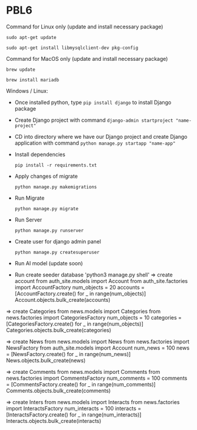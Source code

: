 # PBL6

Command for Linux only (update and install necessary package)

`sudo apt-get update`

`sudo apt-get install libmysqlclient-dev pkg-config`

Command for MacOS only (update and install necessary package)

`brew update`

`brew install mariadb`

Windows / Linux:

- Once installed python, type `pip install django` to install Django package
- Create Django project with command `django-admin startproject "name-project"`
- CD into directory where we have our Django project and create Django application with command `python manage.py startapp "name-app"`
- Install dependencies

    `pip install -r requirements.txt`

- Apply changes of migrate

    `python manage.py makemigrations`

- Run Migrate

    `python manage.py migrate`

- Run Server

    `python manage.py runserver`

- Create user for django admin panel 

    `python manage.py createsuperuser`

- Run AI model (update soon)

- Run create seeder database
 'python3 manage.py shell'
=> create account
 from auth_site.models import Account
 from auth_site.factories import AccountFactory
 num_objects = 20
 accounts = [AccountFactory.create() for _ in range(num_objects)]
 Account.objects.bulk_create(accounts)

=> create Categories
 from news.models import Categories
 from news.factories import CategoriesFactory
 num_objects = 10
 categories = [CategoriesFactory.create() for _ in range(num_objects)]
 Categories.objects.bulk_create(categories)

=> create News
 from news.models import News
 from news.factories import NewsFactory
 from auth_site.models import Account
 num_news = 100
 news = [NewsFactory.create() for _ in range(num_news)]
 News.objects.bulk_create(news)

 => create Comments
 from news.models import Comments
 from news.factories import CommentsFactory
 num_comments = 100
 comments = [CommentsFactory.create() for _ in range(num_comments)]
 Comments.objects.bulk_create(comments)

  => create Inters
 from news.models import Interacts
 from news.factories import InteractsFactory
 num_interacts = 100
 interacts = [InteractsFactory.create() for _ in range(num_interacts)]
 Interacts.objects.bulk_create(interacts)